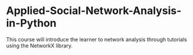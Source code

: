 # Applied-Social-Network-Analysis-in-Python
This course will introduce the learner to network analysis through tutorials using the NetworkX library.
